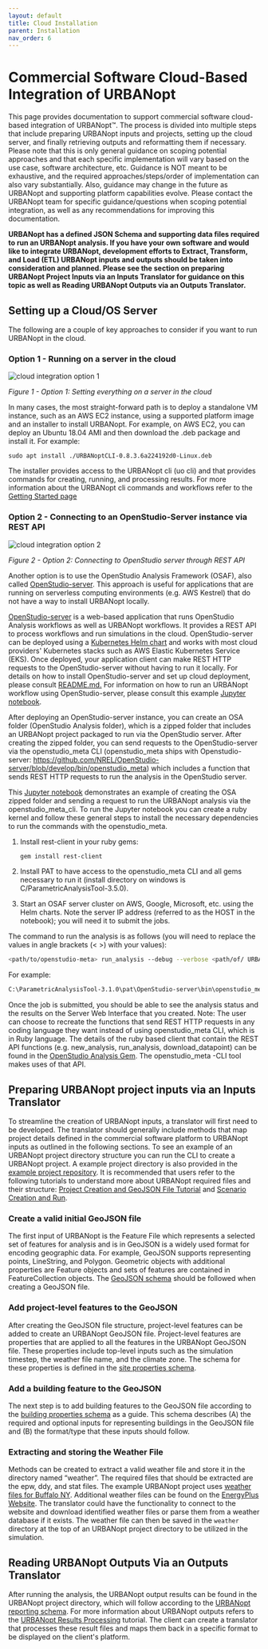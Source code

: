```yaml
---
layout: default
title: Cloud Installation
parent: Installation
nav_order: 6
---
```


# Commercial Software Cloud-Based Integration of URBANopt

This page provides documentation to support commercial software cloud-based integration of URBANopt™. The process is divided into multiple steps that include preparing URBANopt inputs and projects, setting up the cloud server, and finally retrieving outputs and reformatting them if necessary. Please note that this is only general guidance on scoping potential approaches and that each specific implementation will vary based on the use case, software architecture, etc. Guidance is NOT meant to be exhaustive, and the required approaches/steps/order of implementation can also vary substantially. Also, guidance may change in the future as URBANopt and supporting platform capabilities evolve. Please contact the URBANopt team for specific guidance/questions when scoping potential integration, as well as any recommendations for improving this documentation.

**URBANopt has a defined JSON Schema and supporting data files required to run an URBANopt analysis.  If you have your own software and would like to integrate URBANopt, development efforts to Extract, Transform, and Load (ETL) URBANopt inputs and outputs should be taken into consideration and planned. Please see the section on preparing URBANopt Project Inputs via an Inputs Translator for guidance on this topic as well as Reading URBANopt Outputs via an Outputs Translator.**

## Setting up a Cloud/OS Server

The following are a couple of key approaches to consider if you want to run URBANopt in the cloud.

### Option 1 - Running on a server in the cloud

![cloud integration option 1](../../doc_files/cloud_integration_option_1.jpg)

*Figure 1 - Option 1: Setting everything on a server in the cloud*

In many cases, the most straight-forward path is to deploy a standalone VM instance, such as an AWS EC2 instance, using a supported platform image and an installer to install URBANopt. For example, on AWS EC2, you can deploy an Ubuntu 18.04 AMI and then download the .deb package and install it. For example:

```terminal
sudo apt install ./URBANoptCLI-0.8.3.6a224192d0-Linux.deb
```

The installer provides access to the URBANopt cli (uo cli) and that provides commands for creating, running, and processing results. For more information about the URBANopt cli commands and workflows refer to the [Getting Started page](https://docs.urbanopt.net/getting_started/getting_started.html)

### Option 2 - Connecting to an OpenStudio-Server instance via REST API

![cloud integration option 2](../../doc_files/cloud_integration_option_2.jpg)

*Figure 2 - Option 2: Connecting to OpenStudio server through REST API*

Another option is to use the OpenStudio Analysis Framework (OSAF), also called [OpenStudio-server](https://github.com/NREL/OpenStudio-server).  This approach is useful for applications that are running on serverless computing environments (e.g. AWS Kestrel) that do not have a way to install URBANopt locally.

[OpenStudio-server](https://github.com/NREL/OpenStudio-server) is a web-based application that runs OpenStudio Analysis workflows as well as URBANopt workflows. It provides a REST API to process workflows and run simulations in the cloud. OpenStudio-server can be deployed using a  [Kubernetes Helm chart](https://github.com/NREL/OpenStudio-server-helm) and works with most cloud providers' Kubernetes stacks such as AWS Elastic Kubernetes Service (EKS). Once deployed, your application client can make REST HTTP requests to the OpenStudio-server without having to run it locally.  For details on how to install OpenStudio-server and set up cloud deployment, please consult [README.md.](https://github.com/NREL/OpenStudio-server-helm/#readme) For information on how to run an URBANopt workflow using OpenStudio-server, please consult this example [Jupyter notebook](https://github.com/NREL/docker-openstudio-jupyter/blob/openstudio/notebooks/create_URBANopt_OSA.ipynb).

After deploying an OpenStudio-server instance, you can create an OSA folder (OpenStudio Analysis folder), which is a zipped folder that includes an URBANopt project packaged to run via the OpenStudio server. After creating the zipped folder, you can send requests to the OpenStudio-server via the openstudio_meta CLI (openstudio_meta ships with Openstudio-server: https://github.com/NREL/OpenStudio-server/blob/develop/bin/openstudio_meta) which includes a function that sends REST HTTP requests to run the analysis in the OpenStudio server.

This [Jupyter notebook](https://github.com/NREL/docker-openstudio-jupyter/blob/openstudio/notebooks/create_URBANopt_OSA.ipynb) demonstrates an example of creating the OSA zipped folder and sending a request to run the URBANopt analysis via the openstudio_meta_cli.  To run the Jupyter notebook you can create a ruby kernel and follow these general steps to install the necessary dependencies to run the commands with the openstudio_meta.

1. Install rest-client in your ruby gems:

   ```bash
   gem install rest-client
   ```

2. Install PAT to have access to the openstudio_meta CLI and all gems necessary to run it (install directory on windows is  C/ParametricAnalysisTool-3.5.0).

3. Start an OSAF server cluster on AWS, Google, Microsoft, etc. using the Helm charts. Note the server IP address (referred to as the HOST in the notebook); you will need it to submit the jobs.

The command to run the analysis is as follows (you will need to replace the values in angle brackets (< >) with your values):

```bash
<path/to/openstudio-meta> run_analysis --debug --verbose <path/of/ URBANopt_template.json> <Server IP address> -z <name_of_zipped_folder> -a single_run
```

For example:

```bash
C:\ParametricAnalysisTool-3.1.0\pat\OpenStudio-server\bin\openstudio_metarun_analysis --debug --verbose 'C:/create_URBANopt_OSA/URBANopt_template.json' 'http://10.40.18.67' -z 'URBANopt' -a single_run
```

Once the job is submitted, you should be able to see the analysis status and the results on the Server Web Interface that you created.
Note: The user can choose to recreate the functions that send REST HTTP requests in any coding language they want instead of using openstudio_meta CLI, which is in Ruby language. The details of the ruby based client that contain the REST API functions (e.g. new_analysis, run_analysis, download_datapoint) can be found in the [OpenStudio Analysis Gem](https://github.com/NREL/OpenStudio-analysis-gem/blob/develop/lib/openstudio/analysis/server_api.rb). The openstudio_meta -CLI tool makes uses of that API.

## Preparing URBANopt project inputs via an Inputs Translator

To streamline the creation of URBANopt inputs, a translator will first need to be developed. The translator should generally include methods that map project details defined in the commercial software platform to URBANopt inputs as outlined in the following sections. To see an example of an URBANopt project directory structure you can run the CLI to create a URBANopt project. A example project directory is also provided in the [example project repository](https://github.com/urbanopt/urbanopt-example-geojson-project/tree/develop/example_project). It is recommended that users refer to the following tutorials to understand more about URBANopt required files and their structure:   [Project Creation and GeoJSON File Tutorial](https://urbanopt-tutorial.s3.amazonaws.com/videos/05_CreateProject.mp4)  and  [Scenario Creation and Run](https://urbanopt-tutorial.s3.amazonaws.com/videos/06_CreateRunScenario.mp4).

### Create a valid initial GeoJSON file

The first input of URBANopt is the Feature File which represents a selected set of features for analysis and is in GeoJSON is a widely used format for encoding geographic data. For example, GeoJSON supports representing points, LineString, and Polygon. Geometric objects with additional properties are Feature objects and sets of features are contained in FeatureCollection objects. The [GeoJSON schema](https://github.com/urbanopt/urbanopt-geojson-gem/blob/develop/lib/urbanopt/geojson/schema/geojson_schema.json) should be followed when creating a GeoJSON file.

### Add project-level features to the GeoJSON

After creating the GeoJSON file structure, project-level features can be added to create an URBANopt GeoJSON file. Project-level features are properties that are applied to all the features in the URBANopt GeoJSON file. These properties include top-level inputs such as the simulation timestep, the weather file name, and the climate zone. The schema for these properties is defined in the [site properties schema](https://github.com/urbanopt/urbanopt-geojson-gem/blob/develop/lib/urbanopt/geojson/schema/site_properties.json).

### Add a building feature to the GeoJSON

The next step is to add building features to the GeoJSON file according to the [building properties schema](https://github.com/urbanopt/urbanopt-geojson-gem/blob/develop/lib/urbanopt/geojson/schema/building_properties.json) as a guide. This schema describes (A) the required and optional inputs for representing buildings in the GeoJSON file and (B) the format/type that these inputs should follow.

### Extracting and storing the Weather File

Methods can be created to extract a valid weather file and store it in the directory named “weather”. The required files that should be extracted are the epw, ddy, and stat files. The example URBANopt project uses [weather files for Buffalo NY](https://github.com/urbanopt/urbanopt-cli/tree/develop/example_files/weather). Additional weather files can be found on the [EnergyPlus Website](https://energyplus.net/weather). The translator could have the functionality to connect to the website and download identified weather files or parse them from a weather database if it exists. The weather file can then be saved in the `weather` directory at the top of an URBANopt project directory to be utilized in the simulation.

## Reading URBANopt Outputs Via an Outputs Translator

After running the analysis, the URBANopt output results can be found in the URBANopt project directory, which will follow according to the [URBANopt reporting schema](https://github.com/urbanopt/urbanopt-reporting-gem/tree/develop/lib/urbanopt/reporting/default_reports/schema). For more information about URBANopt outputs refers to the [URBANopt Results Processing](https://urbanopt-tutorial.s3.amazonaws.com/videos/07a_PostProcess.mp4) tutorial.
The client can create a translator that processes these result files and maps them back in a specific format to be displayed on the client's platform.
